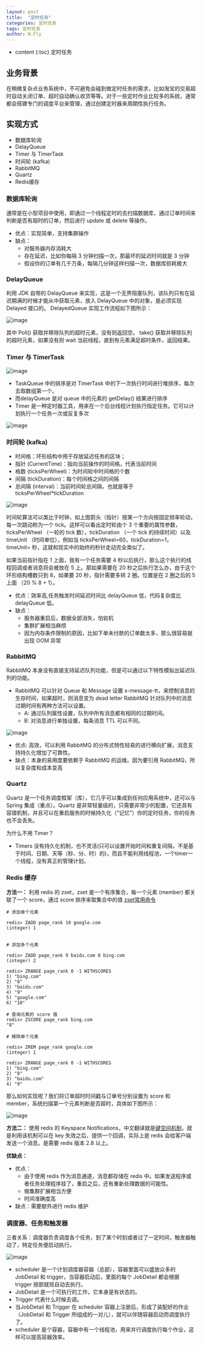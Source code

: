 ```yaml
---
layout: post
title:  "定时任务"
categories: 定时任务
tags: 定时任务
author: W.Fly
---
```

* content
{:toc}
定时任务

## 业务背景
在稍微复杂点业务系统中，不可避免会碰到做定时任务的需求，比如淘宝的交易超时自动关闭订单、超时自动确认收货等等。对于一些定时作业比较多的系统，通常都会搭建专门的调度平台来管理，通过创建定时器来周期性执行任务。


## 实现方式
- 数据库轮询
- DelayQueue
- Timer 与 TimerTask
- 时间轮 (kafka)
- RabbitMQ
- Quartz
- Redis缓存

### 数据库轮询
通常是在小型项目中使用，即通过一个线程定时的去扫描数据库，通过订单时间来判断是否有超时的订单，然后进行 update 或 delete 等操作。
- 优点：实现简单，支持集群操作
- 缺点：
    - 对服务器内存消耗大
    - 存在延迟，比如你每隔 3 分钟扫描一次，那最坏的延迟时间就是 3 分钟
    - 假设你的订单有几千万条，每隔几分钟这样扫描一次，数据库损耗极大

### DelayQueue
利用 JDK 自带的 DelayQueue 来实现，这是一个无界阻塞队列，该队列只有在延迟期满的时候才能从中获取元素，放入 DelayQueue 中的对象，是必须实现 Delayed 接口的。
DelayedQueue 实现工作流程如下图所示：

![image](https://github.com/wangfei910/wangfei910.github.io/raw/master/_pic/%E5%AE%9A%E6%97%B6%E4%BB%BB%E5%8A%A1/8.png)

其中 Poll() 获取并移除队列的超时元素，没有则返回空。 take() 获取并移除队列的超时元素，如果没有则 wait 当前线程，直到有元素满足超时条件，返回结果。

### Timer 与 TimerTask

![image](https://github.com/wangfei910/wangfei910.github.io/raw/master/_pic/%E5%AE%9A%E6%97%B6%E4%BB%BB%E5%8A%A1/2.png)

- TaskQueue 中的排序是对 TimerTask 中的下一次执行时间进行堆排序，每次去取数组第一个。
- 而delayQueue 是对 queue 中的元素的 getDelay() 结果进行排序
- Timer 是一种定时器工具，用来在一个后台线程计划执行指定任务。它可以计划执行一个任务一次或反复多次
 
![image](https://github.com/wangfei910/wangfei910.github.io/raw/master/_pic/%E5%AE%9A%E6%97%B6%E4%BB%BB%E5%8A%A1/3.png)


### 时间轮 (kafka)
- 时间格：环形结构中用于存放延迟任务的区块；
- 指针 (CurrentTime)：指向当前操作的时间格，代表当前时间
- 格数 (ticksPerWheel)：为时间轮中时间格的个数
- 间隔 (tickDuration)：每个时间格之间的间隔
- 总间隔 (interval)：当前时间轮总间隔，也就是等于 ticksPerWheel*tickDuration

![image](https://github.com/wangfei910/wangfei910.github.io/raw/master/_pic/%E5%AE%9A%E6%97%B6%E4%BB%BB%E5%8A%A1/4.png)

时间轮算法可以类比于时钟，如上图箭头（指针）按某一个方向按固定频率轮动，每一次跳动称为一个 tick。这样可以看出定时轮由个 3 个重要的属性参数，ticksPerWheel （一轮的 tick 数），tickDuration （一个 tick 的持续时间）以及 timeUnit （时间单位），例如当 ticksPerWheel=60，tickDuration=1，timeUnit= 秒，这就和现实中的始终的秒针走动完全类似了。

如果当前指针指在 1 上面，我有一个任务需要 4 秒以后执行，那么这个执行的线程回调或者消息将会被放在 5 上。那如果需要在 20 秒之后执行怎么办，由于这个环形结构槽数只到 8，如果要 20 秒，指针需要多转 2 圈。位置是在 2 圈之后的 5 上面 （20 % 8 + 1）。

- 优点：效率高,任务触发时间延迟时间比 delayQueue 低，代码复杂度比 delayQueue 低。
- 缺点：
    - 服务器重启后，数据全部消失，怕宕机
    - 集群扩展相当麻烦
    - 因为内存条件限制的原因，比如下单未付款的订单数太多，那么很容易就出现 OOM 异常

### RabbitMQ
RabbitMQ 本身没有直接支持延迟队列功能，但是可以通过以下特性模拟出延迟队列的功能。
- RabbitMQ 可以针对 Queue 和 Message 设置 x-message-tt，来控制消息的生存时间，如果超时，则消息变为 dead letter
RabbitMQ 针对队列中的消息过期时间有两种方法可以设置。
    - A: 通过队列属性设置，队列中所有消息都有相同的过期时间。
    - B: 对消息进行单独设置，每条消息 TTL 可以不同。

![image](https://github.com/wangfei910/wangfei910.github.io/raw/master/_pic/%E5%AE%9A%E6%97%B6%E4%BB%BB%E5%8A%A1/5.png)

- 优点: 高效，可以利用 RabbitMQ 的分布式特性轻易的进行横向扩展，消息支持持久化增加了可靠性。
- 缺点：本身的易用度要依赖于 RabbitMQ 的运维。因为要引用 RabbitMQ，所以复杂度和成本变高

### Quartz
Quartz 是一个任务调度框架（库），它几乎可以集成到任何应用系统中，还可以与 Spring 集成（重点）。Quartz 是非常轻量级的，只需要非常少的配置，它还具有容错机制，并且可以在重启服务的时候持久化（“记忆”）你的定时任务，你的任务也不会丢失。

为什么不用 Timer？
- Timers 没有持久化机制，也不灵活(只可以设置开始时间和重复间隔，不是基于时间、日期、天等（秒、分、时）的)，而且不能利用线程池，一个timer一个线程，没有真正的管理计划。

### Redis 缓存
**方法一：**
利用 redis 的 zset，zset 是一个有序集合，每一个元素 (member) 都关联了一个 score，通过 score 排序来取集合中的值
[zset常用命令](http://redisdoc.com/sorted_set/)
```
# 添加单个元素

redis> ZADD page_rank 10 google.com
(integer) 1


# 添加多个元素

redis> ZADD page_rank 9 baidu.com 8 bing.com
(integer) 2

redis> ZRANGE page_rank 0 -1 WITHSCORES
1) "bing.com"
2) "8"
3) "baidu.com"
4) "9"
5) "google.com"
6) "10"

# 查询元素的 score 值
redis> ZSCORE page_rank bing.com
"8"

# 移除单个元素

redis> ZREM page_rank google.com
(integer) 1

redis> ZRANGE page_rank 0 -1 WITHSCORES
1) "bing.com"
2) "8"
3) "baidu.com"
4) "9"
```
那么如何实现呢？我们将订单超时时间戳与订单号分别设置为 score 和 member，系统扫描第一个元素判断是否超时，具体如下图所示：

![image](https://github.com/wangfei910/wangfei910.github.io/raw/master/_pic/%E5%AE%9A%E6%97%B6%E4%BB%BB%E5%8A%A1/7.png)

**方法二：**
使用 redis 的 Keyspace Notifications，中文翻译就是[键空间机制](https://redis.io/topics/notifications)，就是利用该机制可以在 key 失效之后，提供一个回调，实际上是 redis 会给客户端发送一个消息。是需要 redis 版本 2.8 以上。

**优缺点：**
- 优点：
    - 由于使用 redis 作为消息通道，消息都存储在 redis 中。如果发送程序或者任务处理程序挂了，重启之后，还有重新处理数据的可能性。
    - 做集群扩展相当方便
    - 时间准确度高
- 缺点：需要额外进行 redis 维护

### 调度器、任务和触发器 
三者关系：调度器负责调度各个任务，到了某个时刻或者过了一定时间，触发器触动了，特定任务便启动执行。

![image](https://github.com/wangfei910/wangfei910.github.io/raw/master/_pic/%E5%AE%9A%E6%97%B6%E4%BB%BB%E5%8A%A1/6.png)

- scheduler 是一个计划调度器容器（总部），容器里面可以盛放众多的 JobDetail 和 trigger，当容器启动后，里面的每个 JobDetail 都会根据 trigger 按部就班自动去执行。
- JobDetail 是一个可执行的工作，它本身是有状态的。
- Trigger 代表什么时候去调。
- 当JobDetail 和 Trigger  在 scheduler 容器上注册后，形成了装配好的作业 （JobDetail 和 Trigger 所组成的一对儿），就可以伴随容器启动而调度执行了。
- scheduler 是个容器，容器中有一个线程池，用来并行调度执行每个作业，这样可以提高容器效率。
